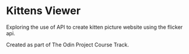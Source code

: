 # Kittens Viewer

Exploring the use of API to create kitten picture website using the flicker api.  

Created as part of The Odin Project Course Track.
